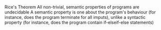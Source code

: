 Rice's Theorem
	All non-trivial, semantic properties of programs are undecidable
		A semantic property is one about the program's behaviour (for instance, does the program terminate for all imputs), unlike a syntactic property (for instance, does the program contain if-elseif-else statements)